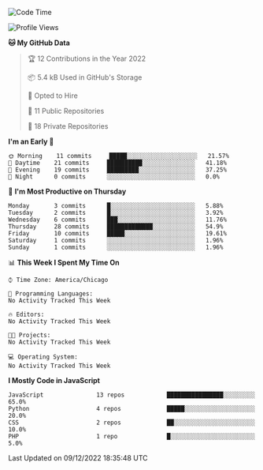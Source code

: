 <!--START_SECTION:waka-->
![Code Time](http://img.shields.io/badge/Code%20Time-17%20mins-blue)

![Profile Views](http://img.shields.io/badge/Profile%20Views-1-blue)

**🐱 My GitHub Data** 

> 🏆 12 Contributions in the Year 2022
 > 
> 📦 5.4 kB Used in GitHub's Storage 
 > 
> 💼 Opted to Hire
 > 
> 📜 11 Public Repositories 
 > 
> 🔑 18 Private Repositories  
 > 
**I'm an Early 🐤** 

```text
🌞 Morning    11 commits     █████░░░░░░░░░░░░░░░░░░░░   21.57% 
🌆 Daytime    21 commits     ██████████░░░░░░░░░░░░░░░   41.18% 
🌃 Evening    19 commits     █████████░░░░░░░░░░░░░░░░   37.25% 
🌙 Night      0 commits      ░░░░░░░░░░░░░░░░░░░░░░░░░   0.0%

```
📅 **I'm Most Productive on Thursday** 

```text
Monday       3 commits      █░░░░░░░░░░░░░░░░░░░░░░░░   5.88% 
Tuesday      2 commits      █░░░░░░░░░░░░░░░░░░░░░░░░   3.92% 
Wednesday    6 commits      ███░░░░░░░░░░░░░░░░░░░░░░   11.76% 
Thursday     28 commits     █████████████░░░░░░░░░░░░   54.9% 
Friday       10 commits     █████░░░░░░░░░░░░░░░░░░░░   19.61% 
Saturday     1 commits      ░░░░░░░░░░░░░░░░░░░░░░░░░   1.96% 
Sunday       1 commits      ░░░░░░░░░░░░░░░░░░░░░░░░░   1.96%

```


📊 **This Week I Spent My Time On** 

```text
⌚︎ Time Zone: America/Chicago

💬 Programming Languages: 
No Activity Tracked This Week

🔥 Editors: 
No Activity Tracked This Week

🐱‍💻 Projects: 
No Activity Tracked This Week

💻 Operating System: 
No Activity Tracked This Week

```

**I Mostly Code in JavaScript** 

```text
JavaScript               13 repos            ████████████████░░░░░░░░░   65.0% 
Python                   4 repos             █████░░░░░░░░░░░░░░░░░░░░   20.0% 
CSS                      2 repos             ██░░░░░░░░░░░░░░░░░░░░░░░   10.0% 
PHP                      1 repo              █░░░░░░░░░░░░░░░░░░░░░░░░   5.0%

```



 Last Updated on 09/12/2022 18:35:48 UTC
<!--END_SECTION:waka-->
